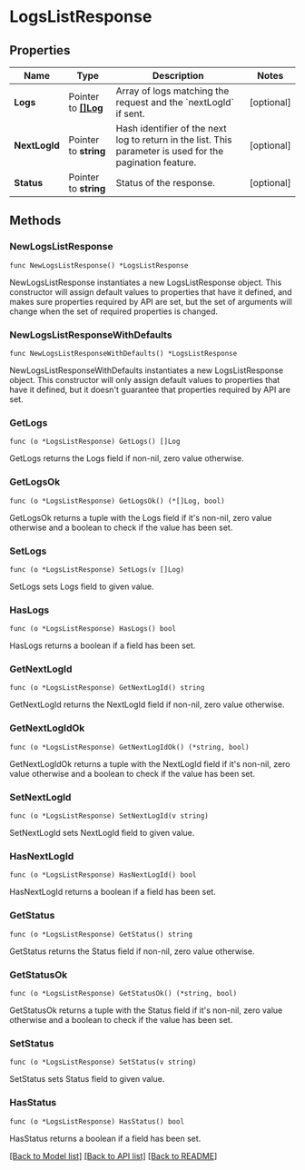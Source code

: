 # LogsListResponse

## Properties

| Name          | Type                           | Description                                                                                               | Notes      |
| ------------- | ------------------------------ | --------------------------------------------------------------------------------------------------------- | ---------- |
| **Logs**      | Pointer to [**[]Log**](Log.md) | Array of logs matching the request and the &#x60;nextLogId&#x60; if sent.                                 | [optional] |
| **NextLogId** | Pointer to **string**          | Hash identifier of the next log to return in the list. This parameter is used for the pagination feature. | [optional] |
| **Status**    | Pointer to **string**          | Status of the response.                                                                                   | [optional] |

## Methods

### NewLogsListResponse

`func NewLogsListResponse() *LogsListResponse`

NewLogsListResponse instantiates a new LogsListResponse object.
This constructor will assign default values to properties that have it defined,
and makes sure properties required by API are set, but the set of arguments
will change when the set of required properties is changed.

### NewLogsListResponseWithDefaults

`func NewLogsListResponseWithDefaults() *LogsListResponse`

NewLogsListResponseWithDefaults instantiates a new LogsListResponse object.
This constructor will only assign default values to properties that have it defined,
but it doesn't guarantee that properties required by API are set.

### GetLogs

`func (o *LogsListResponse) GetLogs() []Log`

GetLogs returns the Logs field if non-nil, zero value otherwise.

### GetLogsOk

`func (o *LogsListResponse) GetLogsOk() (*[]Log, bool)`

GetLogsOk returns a tuple with the Logs field if it's non-nil, zero value otherwise
and a boolean to check if the value has been set.

### SetLogs

`func (o *LogsListResponse) SetLogs(v []Log)`

SetLogs sets Logs field to given value.

### HasLogs

`func (o *LogsListResponse) HasLogs() bool`

HasLogs returns a boolean if a field has been set.

### GetNextLogId

`func (o *LogsListResponse) GetNextLogId() string`

GetNextLogId returns the NextLogId field if non-nil, zero value otherwise.

### GetNextLogIdOk

`func (o *LogsListResponse) GetNextLogIdOk() (*string, bool)`

GetNextLogIdOk returns a tuple with the NextLogId field if it's non-nil, zero value otherwise
and a boolean to check if the value has been set.

### SetNextLogId

`func (o *LogsListResponse) SetNextLogId(v string)`

SetNextLogId sets NextLogId field to given value.

### HasNextLogId

`func (o *LogsListResponse) HasNextLogId() bool`

HasNextLogId returns a boolean if a field has been set.

### GetStatus

`func (o *LogsListResponse) GetStatus() string`

GetStatus returns the Status field if non-nil, zero value otherwise.

### GetStatusOk

`func (o *LogsListResponse) GetStatusOk() (*string, bool)`

GetStatusOk returns a tuple with the Status field if it's non-nil, zero value otherwise
and a boolean to check if the value has been set.

### SetStatus

`func (o *LogsListResponse) SetStatus(v string)`

SetStatus sets Status field to given value.

### HasStatus

`func (o *LogsListResponse) HasStatus() bool`

HasStatus returns a boolean if a field has been set.

[[Back to Model list]](../README.md#documentation-for-models) [[Back to API list]](../README.md#documentation-for-api-endpoints) [[Back to README]](../README.md)

